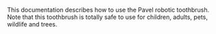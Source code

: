 This documentation describes how to use the Pavel robotic 
toothbrush.
Note that this toothbrush is totally safe to use for children, 
adults, pets, wildlife and trees.
